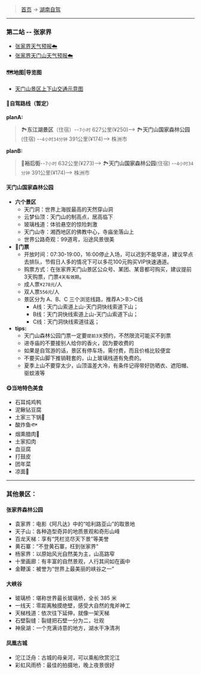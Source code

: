 >  [首页](../../README.md) -> [湖南自驾](../.md)

---

### 第二站 -- 张家界

* [张家界天气预报☁️](https://waptianqi.2345.com/hunanlvyou/jingdianzjj/)
* [张家界天门山天气预报☁️](https://waptianqi.2345.com/hunanlvyou/jingdianzjjtms/)

#### 🗺地图|导览图
* [天门山景区上下山交通示意图](../../topwrite/assets/地图|景区图/湖南/天门山景区上下山交通示意图.jpeg)

#### 🚙自驾路线（暂定）
**planA:**
>  🏞️**东江湖景区**（住宿）--`7小时` 627公里(¥250)--> 🏞️**天门山国家森林公园**(住宿) --`4小时34分钟` 391公里(¥174)--> 株洲市

**planB:**
>  🍲**裕后街**--`7小时` 632公里(¥273)--> 🏞️**天门山国家森林公园**(住宿) --`4小时34分钟` 391公里(¥174)--> 株洲市

#### 天门山国家森林公园
* **六个景区**
    + 天门洞：世界上海拔最高的天然穿山洞
    + 云梦仙顶：天门山的制高点，居高临下
    + 玻璃栈道：体验悬空的惊险刺激
    + 天门山寺：湘西地区的佛教中心，寺庙坐落山上
    + 世界公路奇观：99道弯，沿途风景很美
* **🎫门票**
    + 开放时间：07:30-19:00，16:00停止入场，可以迟到不能早进，建议早点去排队，节假日人多的情况下可以多花100元购买VIP快速通道。
    + 购票方式：在张家界天门山景区公众号、某团、某音都可购买，建议提前3天购票，门票`4天有效期`。
    + 成人票`¥278元`/人
    + 双人票`556元`/人
    + 景区分为 A、B、C 三个浏览线路，推荐A＞B＞C线
        - A线：天门山索道上山-天门洞快线索道下山；
        - B线：天门洞快线索道上山-天门山索道下山；
        - C线：天门洞快线索道往返；
* **tips:**
    + 天门山森林公园门票一定要`提前3天`预约，不然限流可能买不到票
    + 进寺庙的不要接别人给你的香火，因为要收费的
    + 如果是自驾游的话，景区有停车场，需付费，而且价格比较便宜
    + 不要买山脚下推销鞋套的，山上玻璃栈道有免费的。
    * 夏季上山不要穿太少，山顶温差大冷，有条件记得带好防晒衣、遮阳帽、驱蚊液等
        

#### 😋当地特色美食
* 石耳炖鸡鸭
* 泥鳅钻豆腐
* 土家三下锅🥘
* 酸炸鱼🐟
* 烟熏腊肉🥩
* 土家扣肉
* 血豆腐
* 打鼓皮
* 团年菜
* 凉面🍝

--- 

### 其他景区：

#### 张家界森林公园
* 袁家界：电影《阿凡达》中的“哈利路亚山”的取景地
* 天子山：各种造型奇异的地质景观和奇形山峰
* 百龙天梯：享有“凭栏览尽天下景”等美誉
* 黄石寨：“不登黄石寨，枉到张家界”
* 杨家界：以原始风光自然美为主，山高路窄
* 十里画廊：有丰富的自然景观，人行其间如在画中
* 金鞭溪：被誉为“世界上最美丽的峡谷之一”
    
#### 大峡谷
* 玻璃桥：堪称世界最长玻璃桥，全长 385 米
* 一线天：零距离触摸绝壁，感受大自然的鬼斧神工
* 天梯栈道：依次往下延伸，就像一架天梯
* 石壁裂缝：裂缝把石壁一分为二，壮观
* 神泉湖：一个充满诗意的地方，湖水干净清冽

#### 凤凰古城
* 沱江泛舟：古城的母亲河，可以乘船欣赏沱江
* 彩虹风雨桥：最佳的拍摄地，晚上夜景很好

